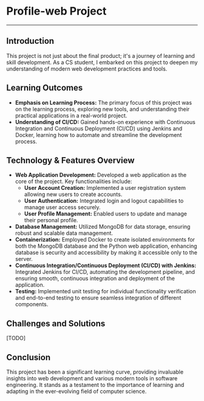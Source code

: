 # Profile-web Project

---
## Introduction
This project is not just about the final product; it's a journey of learning and skill development. As a CS student, I embarked on this project to deepen my understanding of modern web development practices and tools.

## Learning Outcomes
- **Emphasis on Learning Process:** The primary focus of this project was on the learning process, exploring new tools, and understanding their practical applications in a real-world project.
- **Understanding of CI/CD:** Gained hands-on experience with Continuous Integration and Continuous Deployment (CI/CD) using Jenkins and Docker, learning how to automate and streamline the development process.

## Technology & Features Overview
- **Web Application Development:** Developed a web application as the core of the project. Key functionalities include:
  - **User Account Creation:** Implemented a user registration system allowing new users to create accounts.
  - **User Authentication:** Integrated login and logout capabilities to manage user access securely.
  - **User Profile Management:** Enabled users to update and manage their personal profile.
- **Database Management:** Utilized MongoDB for data storage, ensuring robust and scalable data management.
- **Containerization:** Employed Docker to create isolated environments for both the MongoDB database and the Python web application, enhancing database is security and accessibility by making it accessible only to the server.
- **Continuous Integration/Continuous Deployment (CI/CD) with Jenkins:** Integrated Jenkins for CI/CD, automating the development pipeline, and ensuring smooth, continuous integration and deployment of the application.
- **Testing:** Implemented unit testing for individual functionality verification and end-to-end testing to ensure seamless integration of different components.

## Challenges and Solutions
[TODO]


## Conclusion
This project has been a significant learning curve, providing invaluable insights into web development and various modern tools in software engineering. It stands as a testament to the importance of learning and adapting in the ever-evolving field of computer science.

